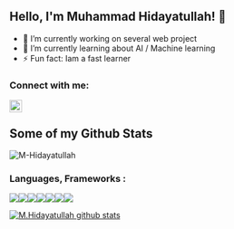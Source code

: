 ## Hello, I'm Muhammad Hidayatullah! 👋

- 🔭 I’m currently working on several web project
- 🌱 I’m currently learning about AI / Machine learning
- ⚡ Fun fact: Iam a fast learner

### Connect with me:

[<img align="left" alt="nicosiput | Instagram" width="22px" src="https://cdnlogo.com/logos/i/32/instagram-icon.svg" />][instagram]

<br />

## Some of my Github Stats
<p align=left> <img src=https://komarev.com/ghpvc/?username=M-Hidayatullah alt=M-Hidayatullah /> </p>

### Languages, Frameworks :
<img src="https://img.shields.io/badge/laravel-cc0000?style=for-the-badge&logo=laravel&logoColor=white"/><img src="https://img.shields.io/badge/Java-ED8B00?style=for-the-badge&logo=java&logoColor=white"/><img src="https://img.shields.io/badge/PHP-3776AB?style=for-the-badge&logo=php&logoColor=white"/><img src="https://img.shields.io/badge/JavaScript-323330?style=for-the-badge&logo=javascript&logoColor=F7DF1E"/><img src="https://img.shields.io/badge/Vue-0175C2?style=for-the-badge&logo=vue&logoColor=white"/><img src="https://img.shields.io/badge/git-cc0000?style=for-the-badge&logo=git&logoColor=white"/><img src="https://img.shields.io/badge/react-0175C2?style=for-the-badge&logo=react&logoColor=white"/>



[![M.Hidayatullah github stats](https://github-readme-stats.vercel.app/api?username=M-Hidayatullah&show_icons=true&theme=blueberry)](https://github.com/anuraghazra/github-readme-stats)

[instagram]: https://instagram.com/dayattdev




